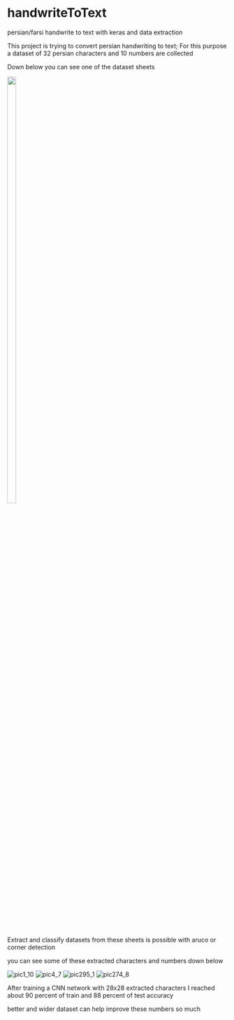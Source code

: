 # handwriteToText
persian/farsi handwrite to text with keras and data extraction

This project is trying to convert persian handwriting to text; For this purpose a dataset of 32 persian characters and 10 numbers are collected

Down below you can see one of the dataset sheets

<img src="https://user-images.githubusercontent.com/47675705/134969377-0deccf78-6a9e-4e34-a32d-e1bdf0aac9d6.jpg" width=20% height=50%>

Extract and classify datasets from these sheets is possible with aruco or corner detection

you can see some of these extracted characters and numbers down below

![pic1_10](https://user-images.githubusercontent.com/47675705/134947355-82918cca-3223-4371-9084-0952665bcb09.png)  ![pic4_7](https://user-images.githubusercontent.com/47675705/134947407-c31aa19e-74f1-4f15-9f9f-55d25964c725.png)  ![pic295_1](https://user-images.githubusercontent.com/47675705/134947605-9592e9f1-eba0-4a00-b00b-9105f575e691.png)  ![pic274_8](https://user-images.githubusercontent.com/47675705/134952721-ea57c389-2c23-4372-b981-d394a6559da2.png)

After training a CNN network with 28x28 extracted characters I reached about 90 percent of train and 88 percent of test accuracy

better and wider dataset can help improve these numbers so much
